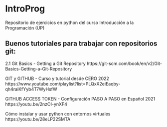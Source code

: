 <h1>IntroProg</h1>
<p>
Repositorio de ejercicios en python del curso Introducción a la Programación (UP)
</p>
<h2>
Buenos tutoriales para trabajar con repositorios git:
</h2>
<p>
2.1 Git Basics - Getting a Git Repository
https://git-scm.com/book/en/v2/Git-Basics-Getting-a-Git-Repository
</p>
<p>
GIT y GITHUB - Curso y tutorial desde CERO 2022
https://www.youtube.com/playlist?list=PLQxX2eiEaqby-qh4raiKfYyb4T7WyHsfW
</p>
<p>
GITHUB ACCESS TOKEN - Configuración PASO A PASO en Español 2021
https://youtu.be/2nzOI-ynXF4
</p>
<p>
Cómo instalar y usar python con entornos virtuales
https://youtu.be/28eLP22SMTA
</p>
